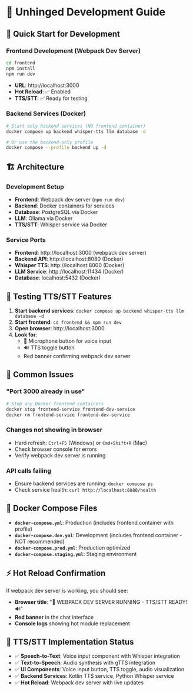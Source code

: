 # 🚀 Unhinged Development Guide

## 🎯 Quick Start for Development

### **Frontend Development (Webpack Dev Server)**
```bash
cd frontend
npm install
npm run dev
```
- **URL**: http://localhost:3000
- **Hot Reload**: ✅ Enabled
- **TTS/STT**: ✅ Ready for testing

### **Backend Services (Docker)**
```bash
# Start only backend services (NO frontend container)
docker compose up backend whisper-tts llm database -d

# Or use the backend-only profile
docker compose --profile backend up -d
```

## 🏗️ Architecture

### **Development Setup**
- **Frontend**: Webpack dev server (`npm run dev`)
- **Backend**: Docker containers for services
- **Database**: PostgreSQL via Docker
- **LLM**: Ollama via Docker  
- **TTS/STT**: Whisper service via Docker

### **Service Ports**
- **Frontend**: http://localhost:3000 (webpack dev server)
- **Backend API**: http://localhost:8080 (Docker)
- **Whisper TTS**: http://localhost:8000 (Docker)
- **LLM Service**: http://localhost:11434 (Docker)
- **Database**: localhost:5432 (Docker)

## 🎤 Testing TTS/STT Features

1. **Start backend services**: `docker compose up backend whisper-tts llm database -d`
2. **Start frontend**: `cd frontend && npm run dev`
3. **Open browser**: http://localhost:3000
4. **Look for**: 
   - 🎤 Microphone button for voice input
   - 🔊 TTS toggle button
   - Red banner confirming webpack dev server

## 🚫 Common Issues

### **"Port 3000 already in use"**
```bash
# Stop any Docker frontend containers
docker stop frontend-service frontend-dev-service
docker rm frontend-service frontend-dev-service
```

### **Changes not showing in browser**
- Hard refresh: `Ctrl+F5` (Windows) or `Cmd+Shift+R` (Mac)
- Check browser console for errors
- Verify webpack dev server is running

### **API calls failing**
- Ensure backend services are running: `docker compose ps`
- Check service health: `curl http://localhost:8080/health`

## 📁 Docker Compose Files

- **`docker-compose.yml`**: Production (includes frontend container with profile)
- **`docker-compose.dev.yml`**: Development (includes frontend container - NOT recommended)
- **`docker-compose.prod.yml`**: Production optimized
- **`docker-compose.staging.yml`**: Staging environment

## ⚡ Hot Reload Confirmation

If webpack dev server is working, you should see:
- **Browser title**: "🎤 WEBPACK DEV SERVER RUNNING - TTS/STT READY! 🔊"
- **Red banner** in the chat interface
- **Console logs** showing hot module replacement

## 🎯 TTS/STT Implementation Status

- ✅ **Speech-to-Text**: Voice input component with Whisper integration
- ✅ **Text-to-Speech**: Audio synthesis with gTTS integration  
- ✅ **UI Components**: Voice input button, TTS toggle, audio visualization
- ✅ **Backend Services**: Kotlin TTS service, Python Whisper service
- ✅ **Hot Reload**: Webpack dev server with live updates

